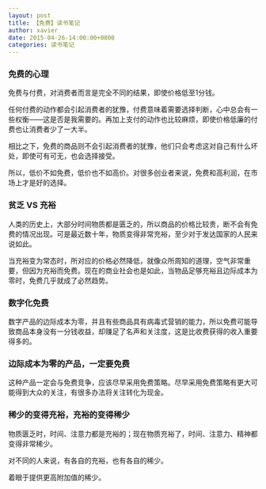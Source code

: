 ```yaml
---
layout: post
title: 【免费】读书笔记
author: xavier
date: 2015-04-26-14:00:00+0800
categories: 读书笔记
---
```


### 免费的心理

免费与付费，对消费者而言是完全不同的结果，即使价格低至1分钱。

任何付费的动作都会引起消费者的犹豫，付费意味着需要选择判断，心中总会有一些权衡——这是否是我需要的。再加上支付的动作也比较麻烦，即使价格低廉的付费也让消费者少了一大半。

相比之下，免费的商品则不会引起消费者的犹豫，他们只会考虑这对自己有什么坏处，即使可有可无，也会选择接受。

所以，低价不如免费，低价也不如高价。对很多创业者来说，免费和高利润，在市场上才是好的选择。

### 贫乏 VS 充裕

人类的历史上，大部分时间物质都是匮乏的，所以商品的价格比较贵，断不会有免费的情况出现。可是最近数十年，物质变得非常充裕，至少对于发达国家的人民来说如此。

当充裕变为常态时，所对应的价格必然降低，就像众所周知的道理，空气非常重要，但因为充裕而免费。现在的商业社会也是如此，当物品足够充裕且边际成本为零时，免费几乎就成了必然趋势。

### 数字化免费

数字产品的边际成本为零，并且有些商品具有病毒式营销的能力，所以免费可能导致商品本身没有一分钱收益，却赚足了名声和关注度，这是比收费获得的收入重要得多的。

### 边际成本为零的产品，一定要免费

这种产品一定会与免费竞争，应该尽早采用免费策略。尽早采用免费策略有更大可能得到大众的关注，有很多办法将关注转化为现金。

### 稀少的变得充裕，充裕的变得稀少

物质匮乏时，时间、注意力都是充裕的；现在物质充裕了，时间、注意力、精神都变得非常稀少。

对不同的人来说，有各自的充裕，也有各自的稀少。

着眼于提供更高附加值的稀少。
